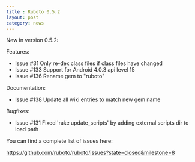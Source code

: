 ```yaml
---
title : Ruboto 0.5.2
layout: post
category: news
---
```

New in version 0.5.2:

Features:

* Issue #31 Only re-dex class files if class files have changed
* Issue #133 Support for Android 4.0.3 api level 15
* Issue #136 Rename gem to "ruboto"

Documentation:

* Issue #138 Update all wiki entries to match new gem name

Bugfixes:

* Issue #131 Fixed 'rake update_scripts' by adding external scripts dir to load path

You can find a complete list of issues here:

https://github.com/ruboto/ruboto/issues?state=closed&milestone=8
